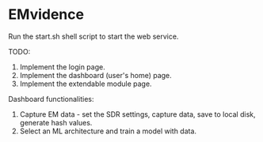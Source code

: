 # EMvidence

Run the start.sh shell script to start the web service.

TODO:

1. Implement the login page.
2. Implement the dashboard (user's home) page.
3. Implement the extendable module page.

Dashboard functionalities:

1. Capture EM data - set the SDR settings, capture data, save to local disk, generate hash values.
2. Select an ML architecture and train a model with data.